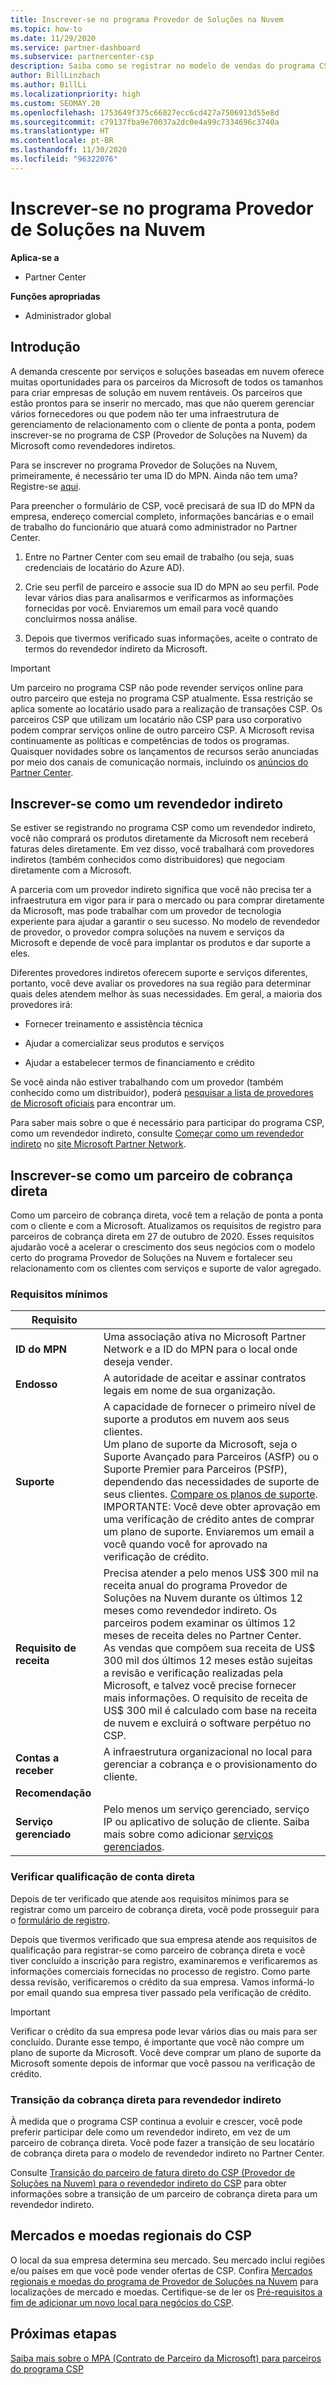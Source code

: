 ```yaml
---
title: Inscrever-se no programa Provedor de Soluções na Nuvem
ms.topic: how-to
ms.date: 11/29/2020
ms.service: partner-dashboard
ms.subservice: partnercenter-csp
description: Saiba como se registrar no modelo de vendas do programa CSP (Provedor de Soluções na Nuvem) mais adequado para os seus negócios, como revendedor indireto ou parceiro de cobrança direta.
author: BillLinzbach
ms.author: BillLi
ms.localizationpriority: high
ms.custom: SEOMAY.20
ms.openlocfilehash: 1753649f375c66027ecc6cd427a7506913d55e8d
ms.sourcegitcommit: c79137fba9e70037a2dc0e4a99c7334696c3740a
ms.translationtype: HT
ms.contentlocale: pt-BR
ms.lasthandoff: 11/30/2020
ms.locfileid: "96322076"
---
```

# <a name="enroll-in-the-cloud-solution-provider-program"></a>Inscrever-se no programa Provedor de Soluções na Nuvem

**Aplica-se a**

- Partner Center  

**Funções apropriadas**

- Administrador global

## <a name="get-started"></a>Introdução

A demanda crescente por serviços e soluções baseadas em nuvem oferece muitas oportunidades para os parceiros da Microsoft de todos os tamanhos para criar empresas de solução em nuvem rentáveis. Os parceiros que estão prontos para se inserir no mercado, mas que não querem gerenciar vários fornecedores ou que podem não ter uma infraestrutura de gerenciamento de relacionamento com o cliente de ponta a ponta, podem inscrever-se no programa de CSP (Provedor de Soluções na Nuvem) da Microsoft como revendedores indiretos.

Para se inscrever no programa Provedor de Soluções na Nuvem, primeiramente, é necessário ter uma ID do MPN. Ainda não tem uma? Registre-se [aqui](https://partner.microsoft.com/).

Para preencher o formulário de CSP, você precisará de sua ID do MPN da empresa, endereço comercial completo, informações bancárias e o email de trabalho do funcionário que atuará como administrador no Partner Center.

1. Entre no Partner Center com seu email de trabalho (ou seja, suas credenciais de locatário do Azure AD).

2. Crie seu perfil de parceiro e associe sua ID do MPN ao seu perfil.
Pode levar vários dias para analisarmos e verificarmos as informações fornecidas por você. Enviaremos um email para você quando concluirmos nossa análise.

3. Depois que tivermos verificado suas informações, aceite o contrato de termos do revendedor indireto da Microsoft.

> [!IMPORTANT]  
> Um parceiro no programa CSP não pode revender serviços online para outro parceiro que esteja no programa CSP atualmente. Essa restrição se aplica somente ao locatário usado para a realização de transações CSP. Os parceiros CSP que utilizam um locatário não CSP para uso corporativo podem comprar serviços online de outro parceiro CSP. A Microsoft revisa continuamente as políticas e competências de todos os programas. Quaisquer novidades sobre os lançamentos de recursos serão anunciadas por meio dos canais de comunicação normais, incluindo os [anúncios do Partner Center](announcements/index.md).

## <a name="enroll-as-an-indirect-reseller"></a>Inscrever-se como um revendedor indireto

Se estiver se registrando no programa CSP como um revendedor indireto, você não comprará os produtos diretamente da Microsoft nem receberá faturas deles diretamente. Em vez disso, você trabalhará com provedores indiretos (também conhecidos como distribuidores) que negociam diretamente com a Microsoft.

A parceria com um provedor indireto significa que você não precisa ter a infraestrutura em vigor para ir para o mercado ou para comprar diretamente da Microsoft, mas pode trabalhar com um provedor de tecnologia experiente para ajudar a garantir o seu sucesso. No modelo de revendedor de provedor, o provedor compra soluções na nuvem e serviços da Microsoft e depende de você para implantar os produtos e dar suporte a eles.

Diferentes provedores indiretos oferecem suporte e serviços diferentes, portanto, você deve avaliar os provedores na sua região para determinar quais deles atendem melhor às suas necessidades. Em geral, a maioria dos provedores irá:

- Fornecer treinamento e assistência técnica

- Ajudar a comercializar seus produtos e serviços

- Ajudar a estabelecer termos de financiamento e crédito

Se você ainda não estiver trabalhando com um provedor (também conhecido como um distribuidor), poderá [pesquisar a lista de provedores de Microsoft oficiais](https://partnercenter.microsoft.com/partner/find-a-provider) para encontrar um.

Para saber mais sobre o que é necessário para participar do programa CSP, como um revendedor indireto, consulte [Começar como um revendedor indireto](https://partner.microsoft.com/cloud-solution-provider/whats-required) no [site Microsoft Partner Network](https://partner.microsoft.com/).

## <a name="enroll-as-a-direct-bill-partner"></a>Inscrever-se como um parceiro de cobrança direta

Como um parceiro de cobrança direta, você tem a relação de ponta a ponta com o cliente e com a Microsoft. Atualizamos os requisitos de registro para parceiros de cobrança direta em 27 de outubro de 2020. Esses requisitos ajudarão você a acelerar o crescimento dos seus negócios com o modelo certo do programa Provedor de Soluções na Nuvem e fortalecer seu relacionamento com os clientes com serviços e suporte de valor agregado.  

### <a name="minimum-requirements"></a>Requisitos mínimos

|**Requisito**|                             |
|--------------------------------|--------------------------------------------------------------|
|**ID do MPN**   |Uma associação ativa no Microsoft Partner Network e a ID do MPN para o local onde deseja vender.    |
|**Endosso**   |A autoridade de aceitar e assinar contratos legais em nome de sua organização.|
|**Suporte**   |A capacidade de fornecer o primeiro nível de suporte a produtos em nuvem aos seus clientes. <br>Um plano de suporte da Microsoft, seja o Suporte Avançado para Parceiros (ASfP) ou o Suporte Premier para Parceiros (PSfP), dependendo das necessidades de suporte de seus clientes. [Compare os planos de suporte](https://partner.microsoft.com/support/partnersupport).<br> IMPORTANTE: Você deve obter aprovação em uma verificação de crédito antes de comprar um plano de suporte. Enviaremos um email a você quando você for aprovado na verificação de crédito. |
|**Requisito de receita**|Precisa atender a pelo menos US$ 300 mil na receita anual do programa Provedor de Soluções na Nuvem durante os últimos 12 meses como revendedor indireto. Os parceiros podem examinar os últimos 12 meses de receita deles no Partner Center.<br/>As vendas que compõem sua receita de US$ 300 mil dos últimos 12 meses estão sujeitas a revisão e verificação realizadas pela Microsoft, e talvez você precise fornecer mais informações. O requisito de receita de US$ 300 mil é calculado com base na receita de nuvem e excluirá o software perpétuo no CSP.|
|**Contas a receber** |A infraestrutura organizacional no local para gerenciar a cobrança e o provisionamento do cliente.|
|**Recomendação**|             |
|**Serviço gerenciado**   |Pelo menos um serviço gerenciado, serviço IP ou aplicativo de solução de cliente. Saiba mais sobre como adicionar [serviços gerenciados](https://partner.microsoft.com/business-opportunities/managed-services-provider).|

### <a name="verify-direct-bill-eligibility"></a>Verificar qualificação de conta direta

Depois de ter verificado que atende aos requisitos mínimos para se registrar como um parceiro de cobrança direta, você pode prosseguir para o [formulário de registro](https://partner.microsoft.com/pcv/register/joinnow/enrollmentwelcome/Reseller/migrate?cloudInstance=Global).

Depois que tivermos verificado que sua empresa atende aos requisitos de qualificação para registrar-se como parceiro de cobrança direta e você tiver concluído a inscrição para registro, examinaremos e verificaremos as informações comerciais fornecidas no processo de registro. Como parte dessa revisão, verificaremos o crédito da sua empresa. Vamos informá-lo por email quando sua empresa tiver passado pela verificação de crédito.
>[!IMPORTANT]
>Verificar o crédito da sua empresa pode levar vários dias ou mais para ser concluído. Durante esse tempo, é importante que você não compre um plano de suporte da Microsoft. Você deve comprar um plano de suporte da Microsoft somente depois de informar que você passou na verificação de crédito.

### <a name="transition-from-direct-bill-to-indirect-reseller"></a>Transição da cobrança direta para revendedor indireto

À medida que o programa CSP continua a evoluir e crescer, você pode preferir participar dele como um revendedor indireto, em vez de um parceiro de cobrança direta. Você pode fazer a transição de seu locatário de cobrança direta para o modelo de revendedor indireto no Partner Center.

Consulte [Transição do parceiro de fatura direto do CSP (Provedor de Soluções na Nuvem) para o revendedor indireto do CSP](transition-direct-to-indirect.md) para obter informações sobre a transição de um parceiro de cobrança direta para um revendedor indireto.

## <a name="csp-regional-markets-and-currencies"></a>Mercados e moedas regionais do CSP

O local da sua empresa determina seu mercado. Seu mercado inclui regiões e/ou países em que você pode vender ofertas de CSP. Confira [Mercados regionais e moedas do programa de Provedor de Soluções na Nuvem](regional-authorization-overview.md) para localizações de mercado e moedas.
Certifique-se de ler os [Pré-requisitos a fim de adicionar um novo local para negócios do CSP](manage-locations.md).

## <a name="next-steps"></a>Próximas etapas

[Saiba mais sobre o MPA (Contrato de Parceiro da Microsoft) para parceiros do programa CSP](microsoft-partner-agreement.md)
